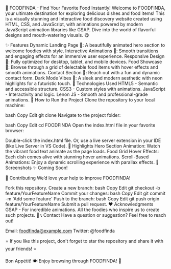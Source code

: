 🍔 FOODFINDA - Find Your Favorite Food Instantly!
Welcome to FOODFINDA, your ultimate destination for exploring delicious dishes and food items! This is a visually stunning and interactive food discovery website created using HTML, CSS, and JavaScript, with animations powered by modern JavaScript animation libraries like GSAP. Dive into the world of flavorful designs and mouth-watering visuals. 😋

✨ Features
Dynamic Landing Page 🌟: A beautifully animated hero section to welcome foodies with style.
Interactive Animations 🎨: Smooth transitions and engaging effects for an immersive user experience.
Responsive Design 📱: Fully optimized for desktop, tablet, and mobile devices.
Food Showcase 🍕: Browse through a grid of delectable food items with hover effects and smooth animations.
Contact Section 📧: Reach out with a fun and dynamic contact form.
Dark Mode Vibes 🌌: A sleek and modern aesthetic with neon highlights for a futuristic touch.
🔧 Technologies Used
HTML5 - Semantic and accessible structure.
CSS3 - Custom styles with animations.
JavaScript - Interactivity and logic.
Lenon JS - Smooth and professional-grade animations.
🚀 How to Run the Project
Clone the repository to your local machine:

bash
Copy
Edit
git clone <repository-url>
Navigate to the project folder:

bash
Copy
Edit
cd FOODFINDA
Open the index.html file in your favorite browser:

Double-click the index.html file.
Or, use a live server extension in your IDE (like Live Server in VS Code).
🌟 Highlights
Hero Section Animation: Watch the vibrant food text animate as the page loads.
Food Grid Hover Effects: Each dish comes alive with stunning hover animations.
Scroll-Based Animations: Enjoy a dynamic scrolling experience with parallax effects.
📸 Screenshots
✨ Coming Soon!

🤝 Contributing
We’d love your help to improve FOODFINDA!

Fork this repository.
Create a new branch:
bash
Copy
Edit
git checkout -b feature/YourFeatureName
Commit your changes:
bash
Copy
Edit
git commit -m 'Add some feature'
Push to the branch:
bash
Copy
Edit
git push origin feature/YourFeatureName
Submit a pull request.
❤️ Acknowledgments
GSAP - For incredible animations.
All the foodies who inspire us to create such projects. 🍴
📞 Contact
Have a question or suggestion? Feel free to reach out!

Email: foodfinda@example.com
Twitter: @foodfinda

⭐ If you like this project, don't forget to star the repository and share it with your friends! ⭐

Bon Appétit! 🍽️
Enjoy browsing through FOODFINDA! 🥳
